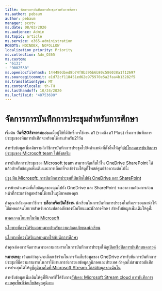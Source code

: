 ```yaml
---
title: จัดการการบันทึกการประชุมสำหรับการศึกษา
ms.author: pebaum
author: pebaum
manager: scotv
ms.date: 08/03/2020
ms.audience: Admin
ms.topic: article
ms.service: o365-administration
ROBOTS: NOINDEX, NOFOLLOW
localization_priority: Priority
ms.collection: Adm_O365
ms.custom:
- "6131"
- "9002530"
ms.openlocfilehash: 144480dbed8b74f8b395b6b80c586038a1f12697
ms.sourcegitcommit: e1d72cf118451ed62e975970e5a2faa4b13282f5
ms.translationtype: MT
ms.contentlocale: th-TH
ms.lasthandoff: 10/24/2020
ms.locfileid: "48753690"
---
```

# <a name="manage-meeting-recordings-for-education"></a>จัดการการบันทึกการประชุมสำหรับการศึกษา

เริ่มต้น **วันที่20สิงหาคม๒๐๒๐**เมื่อผู้ใช้ที่มีสิทธิ์การใช้งาน a1 (รวมถึง a1 Plus) เริ่มการบันทึกการประชุมของทีมการบันทึกจะพร้อมใช้งานสำหรับ21วัน

สำหรับข้อมูลเพิ่มเติมรวมถึงวิธีการบันทึกการประชุมไปยังตำแหน่งที่ตั้งอื่นให้ดูที่[อัปโหลดการบันทึกการประชุมของ Microsoft team ไปยังสตรีม](https://docs.microsoft.com/stream/portal-upload-teams-meeting-recording)

การบันทึกการประชุมของ Microsoft team สามารถจัดเก็บไว้ใน OneDrive SharePoint ได้แล้วสำหรับข้อมูลเพิ่มเติมและการเลือกที่จะเข้าร่วมให้ดูที่โพสต์ศูนย์ข้อความต่อไปนี้:

[ปรุง ทีม Microsoft: การบันทึกการประชุมที่บันทึกไปยัง OneDrive และ SharePoint](https://portal.microsoft.com/Adminportal/Home?ref=MessageCenter&id=MC222640)

การย้ายตำแหน่งที่เก็บข้อมูลของคุณไปยัง OneDrive และ SharePoint จะเอาความต้องการก่อนหน้าที่กระแสข้อมูลพร้อมใช้งานในภูมิภาคของคุณ

ถ้าคุณกำลังมองหาวิธีการ **บล็อกหรือเปิดใช้งาน** นักเรียนในการบันทึกการประชุมในทีมเราขอแนะนำให้ใช้แพคเกจนโยบายสำหรับความปลอดภัยของนักเรียนและนักการศึกษา สำหรับข้อมูลเพิ่มเติมให้ดูที่:

[แพคเกจนโยบายในทีม Microsoft](https://docs.microsoft.com/microsoftteams/policy-packages-edu#policy-packages-in-microsoft-teams)

[นโยบายที่ควรได้รับมอบหมายสำหรับความปลอดภัยของนักเรียน](https://docs.microsoft.com/microsoftteams/policy-packages-edu#policies-that-should-be-assigned-for-student-safety)

[นโยบายที่ควรได้รับมอบหมายให้กับนักการศึกษา](https://docs.microsoft.com/microsoftteams/policy-packages-edu#policies-that-should-be-assigned-for-educators)

ถ้าคุณต้องการจัดการเฉพาะความสามารถในการบันทึกการประชุมให้ดู[เปิดหรือปิดการบันทึกบนคลาวด์](https://docs.microsoft.com/microsoftteams/cloud-recording#turn-on-or-turn-off-cloud-recording)

**หมายเหตุ:** เว้นแต่ว่าคุณจะเลือกเข้าร่วมในการจัดเก็บข้อมูลของ OneDrive สำหรับทีมการบันทึกการประชุมที่มีความสามารถในการใช้งานการส่งกระแสข้อมูลภูมิภาคและประเทศ ถ้าคุณไม่สามารถบันทึกการประชุมได้ให้ดู[ที่ภูมิภาคใดที่ Microsoft Stream โฮสต์ข้อมูลของฉันใน](https://docs.microsoft.com/stream/faq#which-regions-does-microsoft-stream-host-my-data-in)

สำหรับข้อมูลเพิ่มเติมให้ดูที่ฟีเจอร์ที่ได้รับการ[อัปเดต: Microsoft Stream cloud การบันทึกการควบคุมพื้นที่จัดเก็บข้อมูลภูมิภาค](https://admin.microsoft.com/AdminPortal/Home#/MessageCenter?id=MC214327)